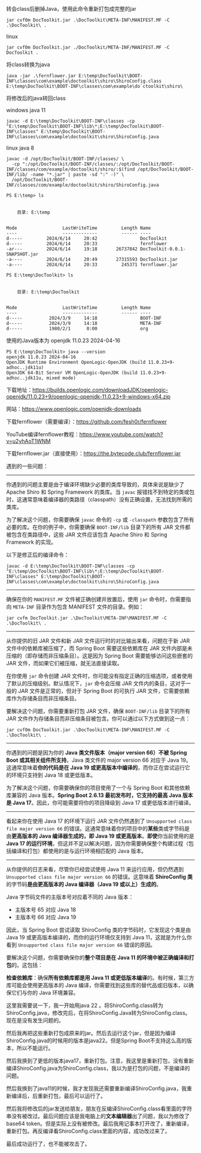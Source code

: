 转会class后删掉Java，使用此命令重新打包成完整的jar

```
jar cvf0m DocToolkit.jar .\DocToolkit\META-INF\MANIFEST.MF -C .\DocToolkit\ .
```

linux

```
jar cvf0m DocToolkit.jar ./DocToolkit/META-INF/MANIFEST.MF -C DocToolkit .
```





将class转换为java

```
java -jar .\fernflower.jar E:\temp\DocToolkit\BOOT-INF\classes\com\example\doctoolkit\shiro\ShiroConfig.class E:\temp\DocToolkit\BOOT-INF\classes\com\example\do`ctoolkit\shiro\
```



将修改后的java转回class

windows java 11

```
javac -d E:\temp\DocToolkit\BOOT-INF\classes -cp "E:\temp\DocToolkit\BOOT-INF\lib\*;E:\temp\DocToolkit\BOOT-INF\classes" E:\temp\DocToolkit\BOOT-INF\classes\com\example\doctoolkit\shiro\ShiroConfig.java
```

linux java 8

```
javac -d /opt/DocToolkit/BOOT-INF/classes/ \
  -cp ":/opt/DocToolkit/BOOT-INF/classes/:/opt/DocToolkit/BOOT-INF/classes/com/example/doctoolkit/shiro/:$(find /opt/DocToolkit/BOOT-INF/lib/ -name "*.jar" | paste -sd ":" -)" \
  /opt/DocToolkit/BOOT-INF/classes/com/example/doctoolkit/shiro/ShiroConfig.java
```





```
PS E:\temp> ls


    目录: E:\temp


Mode                 LastWriteTime         Length Name
----                 -------------         ------ ----
d-----         2024/6/14     20:42                DocToolkit
d-----         2024/6/14     20:33                fernflower
-ar---         2024/6/14     19:18       26737842 DocToolkit-0.0.1-SNAPSHOT.jar
-a----         2024/6/14     20:49       27315593 DocToolkit.jar
-a----         2024/6/14     20:33         245371 fernflower.jar
```

```
PS E:\temp\DocToolkit> ls


    目录: E:\temp\DocToolkit


Mode                 LastWriteTime         Length Name
----                 -------------         ------ ----
d-----          2024/3/9     14:18                BOOT-INF
d-----          2024/3/9     14:18                META-INF
d-----          1980/2/1      0:00                org
```



使用的Java版本为 openjdk 11.0.23 2024-04-16

```
PS E:\temp\DocToolkit> java --version
openjdk 11.0.23 2024-04-16
OpenJDK Runtime Environment OpenLogic-OpenJDK (build 11.0.23+9-adhoc..jdk11u)
OpenJDK 64-Bit Server VM OpenLogic-OpenJDK (build 11.0.23+9-adhoc..jdk11u, mixed mode)
```

下载地址：https://builds.openlogic.com/downloadJDK/openlogic-openjdk/11.0.23+9/openlogic-openjdk-11.0.23+9-windows-x64.zip

网站：https://www.openlogic.com/openjdk-downloads



下载fernflower（需要编译）：https://github.com/fesh0r/fernflower

YouTube编译fernflower教程：https://www.youtube.com/watch?v=u2yhAoT1WNM

下载fernflower.jar（直接使用）：https://the.bytecode.club/fernflower.jar





遇到的一些问题：

---

你遇到的问题主要是由于编译环境缺少必要的类库导致的，具体来说是缺少了 Apache Shiro 和 Spring Framework 的类库。当 `javac` 报错找不到特定的类或包时，这通常意味着编译器的类路径（classpath）没有正确设置，无法找到所需的类库。

为了解决这个问题，你需要确保 `javac` 命令的 `-cp` 或 `-classpath` 参数包含了所有必要的库。在你的例子中，你需要确保 `BOOT-INF/lib` 目录下的所有 JAR 文件都被包含在类路径中，这些 JAR 文件应该包含 Apache Shiro 和 Spring Framework 的实现。

以下是修正后的编译命令：

```
javac -d E:\temp\DocToolkit\BOOT-INF\classes -cp "E:\temp\DocToolkit\BOOT-INF\lib\*;E:\temp\DocToolkit\BOOT-INF\classes" E:\temp\DocToolkit\BOOT-INF\classes\com\example\doctoolkit\shiro\ShiroConfig.java
```

---

确保在你的 `MANIFEST.MF` 文件被正确创建并放置后，使用 `jar` 命令时，你需要指向 `META-INF` 目录作为包含 MANIFEST 文件的目录。例如：

```
jar cvfm DocToolkit.jar .\DocToolkit\META-INF\MANIFEST.MF -C .\DocToolkit\ .
```



---

从你提供的旧 JAR 文件和新 JAR 文件运行时的对比输出来看，问题在于新 JAR 文件中的依赖库被压缩了，而 Spring Boot 需要这些依赖库在 JAR 文件内部是未压缩的（即存储而非压缩条目）。这是因为 Spring Boot 需要能够访问这些嵌套的 JAR 文件，而如果它们被压缩，就无法直接读取。

在你使用 `jar` 命令创建 JAR 文件时，你可能没有指定正确的压缩选项，或者使用了默认的压缩级别。默认情况下，`jar` 命令会压缩 JAR 文件内的条目，这对于一般的 JAR 文件是正常的，但对于 Spring Boot 的可执行 JAR 文件，它需要依赖库作为存储条目而非压缩条目。

要解决这个问题，你需要重新打包 JAR 文件，确保 `BOOT-INF/lib` 目录下的所有 JAR 文件作为存储条目而非压缩条目被包含。你可以通过以下方式做到这一点：

```
jar cvf0m DocToolkit.jar .\DocToolkit\META-INF\MANIFEST.MF -C .\DocToolkit\ .
```



---

你遇到的问题是因为你的 **Java 类文件版本（major version 66）不被 Spring Boot 或其相关组件所支持**。Java 类文件的 major version 66 对应于 Java 19。这通常意味着**你的代码是在 Java 19 或更高版本中编译的**，而你正在尝试运行它的环境只支持到 Java 18 或更低版本。

为了解决这个问题，你需要确保你的项目使用了一个与 Spring Boot 和其他依赖库兼容的 Java 版本。**Spring Boot 2.6.13 最初发布时，它支持的最高 Java 版本是 Java 17**。因此，你可能需要将你的项目降级到 Java 17 或更低版本进行编译。



---

看起来你在使用 Java 17 的环境下运行 JAR 文件仍然遇到了 `Unsupported class file major version 66` 的错误。这通常意味着你的项目中的**某些**类或字节码是由**更高版本的 Java 编译器生成的，即 Java 19 或更高版本**。**即使**你当前使用的是 **Java 17 的运行环境**，但这并不足以解决问题，因为你需要确保整个构建过程（包括编译和打包）都使用的是与运行环境相匹配的 Java 版本。



---

从你提供的日志来看，尽管你已经尝试使用 Java 11 来运行应用，但仍然遇到 `Unsupported class file major version 66` 的错误。这意味着 **ShiroConfig 类**的字节码**是由更高版本的 Java 编译器（Java 19 或以上）生成的**。

Java 字节码文件的主版本号对应着不同的 Java 版本：

- 主版本号 65 对应 Java 18
- 主版本号 66 对应 Java 19

因此，当 Spring Boot 尝试读取 ShiroConfig 类的字节码时，它发现这个类是由 Java 19 或更高版本编译的，而你的运行环境仅支持到 Java 11，这就是为什么你看到 `Unsupported class file major version 66` 错误的原因。

要解决这个问题，你需要确保你的**整个项目是在 Java 11 的环境中被正确编译和打包**的。这包括：

**检查依赖库**：确保**所有依赖库都是用 Java 11 或更低版本编译**的。有时候，第三方库可能会使用更高版本的 Java 编译，你需要找到这些库的替代品或旧版本，以确保它们与你的 Java 环境兼容。



这里我需要说一下，我一开始用java 22 。将ShiroConfig.class转为ShiroConfig.java，修改完后，在将ShiroConfig.Java转为ShiroConfig.class。现在是没有发生问题的。

然后我再把这些重新打包成原来的jar。然后去运行这个jar，但是因为编译ShiroConfig.java的时候用的版本是java22。但是Spring Boot不支持这么高的版本，所以不能运行。



然后我换到了更低的版本java17，重新打包。注意，我这里是重新打包，没有重新编译ShiroConfig.java为ShiroConfig.class，我以为是打包的问题，不是编译的问题。

然后我换到了java11的时候，我才发现我还需要重新编译ShiroConfig.java，我重新编译后，后重新打包，最后可以运行了。



然后我将修改后的jar发送给朋友，朋友在反编译ShiroConfig.class看里面的字符串没有被改过。最后问题应该是我电脑上的**文本编辑器**出了问题，我以为修改了base64 token。但是实际上没有被修改。最后我用记事本打开改了，重新编译，重新打包。再反编译看ShiroConfig.class里面的内容，成功改过来了。



最后成功运行了，也不能被攻击了。
